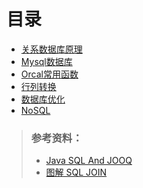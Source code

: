 # 目录
+ [关系数据库原理](https://github.com/Tanglong9344/db/tree/master/dbPrinciple)
+ [Mysql数据库](https://github.com/Tanglong9344/db/tree/master/MySql)
+ [Orcal常用函数](https://github.com/Tanglong9344/SQL/tree/master/OrcalBO)
+ [行列转换](https://github.com/Tanglong9344/SQL/tree/master/columnToRow)
+ [数据库优化](https://github.com/Tanglong9344/SQL/tree/master/dbOptimize)
+ [NoSQL](https://github.com/Tanglong9344/db/tree/master/nosql)

> ### 参考资料：
> + [Java SQL And JOOQ](https://blog.jooq.org)
> + [图解 SQL JOIN](https://blog.codinghorror.com/a-visual-explanation-of-sql-joins)